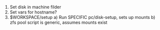

1) Set disk in machine filder
2) Set vars for hostname?
3) $WORKSPACE/setup
   a) Run SPECIFIC pc/disk-setup, sets up mounts
   b) zfs pool script is generic, assumes mounts exist




